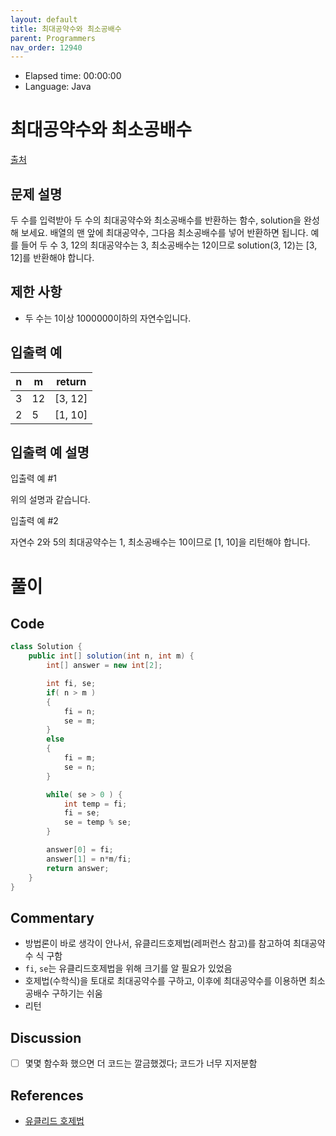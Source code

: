 ```yaml
---
layout: default
title: 최대공약수와 최소공배수
parent: Programmers
nav_order: 12940
---
```


- Elapsed time: 00:00:00
- Language: Java

<!-- 문제 -->
# 최대공약수와 최소공배수

[출처](https://programmers.co.kr/learn/courses/30/lessons/12940?language=java)

## 문제 설명

두 수를 입력받아 두 수의 최대공약수와 최소공배수를 반환하는 함수, solution을 완성해 보세요. 배열의 맨 앞에 최대공약수, 그다음 최소공배수를 넣어 반환하면 됩니다. 예를 들어 두 수 3, 12의 최대공약수는 3, 최소공배수는 12이므로 solution(3, 12)는 [3, 12]를 반환해야 합니다.

## 제한 사항

- 두 수는 1이상 1000000이하의 자연수입니다.

## 입출력 예

| n   | m   | return  |
| --- | --- | ------- |
| 3   | 12  | [3, 12] |
| 2   | 5   | [1, 10] |

## 입출력 예 설명

입출력 예 #1

위의 설명과 같습니다.

입출력 예 #2

자연수 2와 5의 최대공약수는 1, 최소공배수는 10이므로 [1, 10]을 리턴해야 합니다.

<!-- 풀이 -->
# 풀이

## Code

``` java
class Solution {
    public int[] solution(int n, int m) {
        int[] answer = new int[2];

        int fi, se;
        if( n > m )
        {
            fi = n;
            se = m;
        }
        else
        {
            fi = m;
            se = n;
        }

        while( se > 0 ) {
            int temp = fi;
            fi = se;
            se = temp % se;
        }

        answer[0] = fi;
        answer[1] = n*m/fi;
        return answer;
    }
}
```

## Commentary

- 방법론이 바로 생각이 안나서, 유클리드호제법(레퍼런스 참고)를 참고하여 최대공약수 식 구함
- `fi`, `se`는 유클리드호제법을 위해 크기를 알 필요가 있었음
- 호제법(수학식)을 토대로 최대공약수를 구하고, 이후에 최대공약수를 이용하면 최소공배수 구하기는 쉬움
- 리턴

## Discussion

- [ ] 몇몇 함수화 했으면 더 코드는 깔금했겠다; 코드가 너무 지저분함

## References

- [유클리드 호제법](https://ko.wikipedia.org/wiki/%EC%9C%A0%ED%81%B4%EB%A6%AC%EB%93%9C_%ED%98%B8%EC%A0%9C%EB%B2%95)